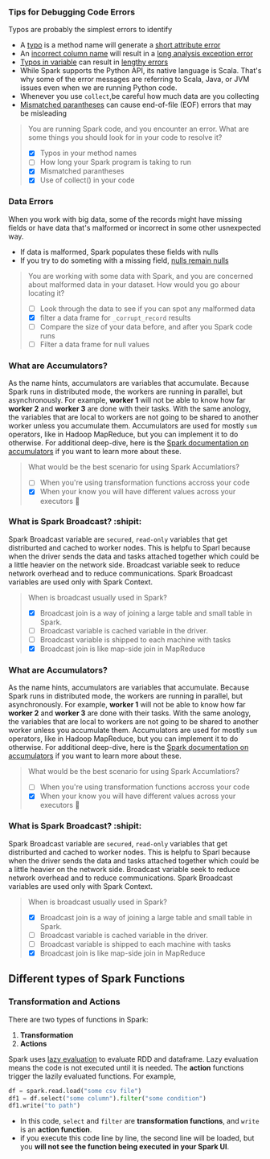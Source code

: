 

### Tips for Debugging Code Errors
Typos are probably the simplest errors to identify
* A <ins>typo</ins> is a method name will generate a <ins>short attribute error</ins>
* An <ins>incorrect column name</ins> will result in a <ins>long analysis exception error</ins>
* <ins>Typos in variable</ins> can result in <ins>lengthy errors</ins>
* While Spark supports the Python API, its native language is Scala. That's why some of the error messages are referring to Scala, Java, or JVM issues even when we are running Python code.
* Whenever you use `collect`,be careful how much data are you collecting
* <ins>Mismatched parantheses</ins> can cause end-of-file (EOF) errors that may be misleading

>You are running Spark code, and you encounter an error. What are some things you should look for in your code to resolve it?
> - [x] Typos in your method names
> - [ ] How long your Spark program is taking to run
> - [x] Mismatched parantheses
> - [x] Use of collect() in your code

### Data Errors
When you work with big data, some of the records might have missing fields or have data that's malformed or incorrect in some other usnexpected way.
* If data is malformed, Spark populates these fields with nulls
* If you try to do someting with a missing field, <ins>nulls remain nulls</ins>

>You are working with some data with Spark, and you are concerned about malformed data in your dataset. How would you go abour locating it?
> - [ ] Look through the data to see if you can spot any malformed data
> - [x] filter a data frame for `_corrupt_record` results
> - [ ] Compare the size of your data before, and after you Spark code runs
> - [ ] Filter a data frame for null values



### What are Accumulators?
As the name hints, accumulators are variables that accumulate. Because Spark runs in distributed mode, the workers are running in parallel, but asynchronously. For example, **worker 1** will not be able to know how far **worker 2** and **worker 3** are done with their tasks. With the same anology, the variables that are local to workers are not going to be shared to another worker unless you accumulate them. Accumulators are used for mostly `sum` operators, like in Hadoop MapReduce, but you can implement it to do otherwise.
For additional deep-dive, here is the [Spark documentation on accumulators](https://spark.apache.org/docs/2.2.0/rdd-programming-guide.html#accumulators) if you want to learn more about these.

> What would be the best scenario for using Spark Accumlatiors? 
>- [ ] When you're using transformation functions accross your code
>- [x] When your know you will have different values across your executors :tada:

### What is Spark Broadcast? :shipit:
Spark Broadcast variable are `secured`, `read-only` variables that get distriburted and cached to worker nodes. This is helpfu to Sparl because when the driver sends the data and tasks attached together which could be a little heavier on the network side.
Broadcast variable seek to reduce network overhead and to reduce communications. Spark Broadcast variables are used only with Spark Context.

> When is broadcast usually used in Spark?
> - [x] Broadcast join is a way of joining a large table and small table in Spark.
> - [ ] Broadcast variable is cached variable in the driver.
> - [ ] Broadcast variable is shipped to each machine with tasks
> - [x] Broadcast join is like map-side join in MapReduce 

### What are Accumulators?
As the name hints, accumulators are variables that accumulate. Because Spark runs in distributed mode, the workers are running in parallel, but asynchronously. For example, **worker 1** will not be able to know how far **worker 2** and **worker 3** are done with their tasks. With the same anology, the variables that are local to workers are not going to be shared to another worker unless you accumulate them. Accumulators are used for mostly `sum` operators, like in Hadoop MapReduce, but you can implement it to do otherwise.
For additional deep-dive, here is the [Spark documentation on accumulators](https://spark.apache.org/docs/2.2.0/rdd-programming-guide.html#accumulators) if you want to learn more about these.

> What would be the best scenario for using Spark Accumlatiors? 
>- [ ] When you're using transformation functions accross your code
>- [x] When your know you will have different values across your executors :tada:

### What is Spark Broadcast? :shipit:
Spark Broadcast variable are `secured`, `read-only` variables that get distriburted and cached to worker nodes. This is helpfu to Sparl because when the driver sends the data and tasks attached together which could be a little heavier on the network side.
Broadcast variable seek to reduce network overhead and to reduce communications. Spark Broadcast variables are used only with Spark Context.

> When is broadcast usually used in Spark?
> - [x] Broadcast join is a way of joining a large table and small table in Spark.
> - [ ] Broadcast variable is cached variable in the driver.
> - [ ] Broadcast variable is shipped to each machine with tasks
> - [x] Broadcast join is like map-side join in MapReduce 

## Different types of Spark Functions

### Transformation and Actions
There are two types of functions in Spark:
1. **Transformation**
2. **Actions**

Spark uses <ins>lazy evaluation</ins> to evaluate RDD and dataframe. Lazy evaluation means the code is not executed until it is needed. The __action__ functions trigger the lazily evaluated functions.
For example,
```python
df = spark.read.load("some csv file")
df1 = df.select("some column").filter("some condition")
df1.write("to path")
```

* In this code, `select` and `filter` are **transformation functions**, and `write` is an **action function**.
* if you execute this code line by line, the second line will be loaded, but you **will not see the function being executed in your Spark UI**.
